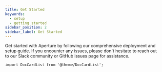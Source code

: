 ```yaml
---
title: Get Started
keywords:
  - setup
  - getting started
sidebar_position: 2
sidebar_label: Get Started
---
```


Get started with Aperture by following our comprehensive deployment and setup
guide. If you encounter any issues, please don't hesitate to reach out to our
Slack community or GitHub issues page for assistance.

```mdx-code-block
import DocCardList from '@theme/DocCardList';
```

<DocCardList />
